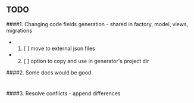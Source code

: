 ## TODO

####1. Changing code fields generation - shared in factory, model, views, migrations 
- 1. [ ] move to external json files
- 2. [ ] option to copy and use in generator's project dir

####2. Some docs would be good.
#
####3. Resolve conflicts - append differences
